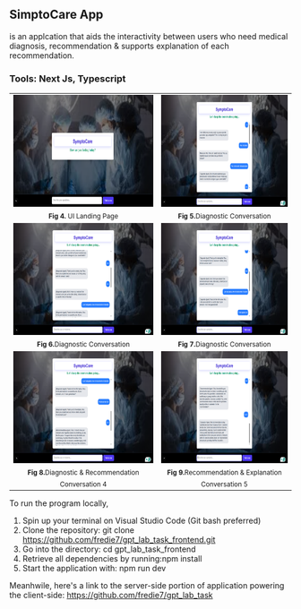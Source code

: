 ## SimptoCare App
is an applcation that aids the interactivity between users who need medical diagnosis, recommendation & supports explanation of each recommendation. 

### Tools: Next Js, Typescript

<table>
  <tr>
    <td align="center">
      <img src="https://github.com/fredie7/gpt_lab_task_frontend/blob/main/UI%20(3776).png?raw=true" height="200"><br>
      <sub><b>Fig 4.</b> UI Landing Page</sub>
    </td>
    <td align="center">
      <img src="https://github.com/fredie7/gpt_lab_task_frontend/blob/main/conversation_1%20(3763).png?raw=true" height="200"><br>
      <sub><b>Fig 5.</b>Diagnostic Conversation</sub>
    </td>
  </tr>
  <tr>
    <td align="center">
      <img src="https://github.com/fredie7/gpt_lab_task_frontend/blob/main/conversation_2%20(3764).png?raw=true" height="200"><br>
      <sub><b>Fig 6.</b>Diagnostic Conversation</sub>
    </td>
    <td align="center">
      <img src="https://github.com/fredie7/gpt_lab_task_frontend/blob/main/conversation_3%20(3765).png?raw=true" height="200"><br>
      <sub><b>Fig 7.</b>Diagnostic Conversation</sub>
    </td>
  </tr>
  <tr>
    <td align="center">
      <img src="https://github.com/fredie7/gpt_lab_task_frontend/blob/main/conversation_4%20(3766).png?raw=true" height="200"><br>
      <sub><b>Fig 8.</b>Diagnostic & Recommendation Conversation 4</sub>
    </td>
    <td align="center">
      <img src="https://github.com/fredie7/gpt_lab_task_frontend/blob/main/conversation_5%20(3767).png?raw=true" height="200"><br>
      <sub><b>Fig 9.</b>Recommendation & Explanation Conversation 5</sub>
    </td>
  </tr>
</table>

To run the program locally,
1. Spin up your terminal on Visual Studio Code (Git bash preferred)
2. Clone the repository: git clone https://github.com/fredie7/gpt_lab_task_frontend.git
3. Go into the directory: cd gpt_lab_task_frontend
4. Retrieve all dependencies by running:npm install
5. Start the application with: npm run dev

Meanhwile, here's a link to the server-side portion of application powering the client-side: https://github.com/fredie7/gpt_lab_task
